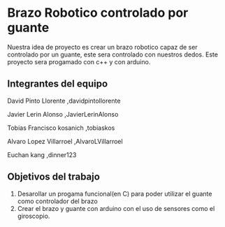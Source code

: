 # Brazo Robotico controlado por guante

Nuestra idea de proyecto es crear un brazo robotico capaz de ser controlado por un guante, este sera controlado con nuestros dedos. Este proyecto sera progamado con c++ y con arduino. 

## Integrantes del equipo

David Pinto Llorente ,davidpintollorente

Javier Lerin Alonso ,JavierLerinAlonso

Tobias Francisco kosanich ,tobiaskos

Alvaro Lopez Villarroel ,AlvaroLVillarroel

Euchan kang ,dinner123

## Objetivos del trabajo

1. Desarollar un progama funcional(en C) para poder utilizar el guante como controlador del brazo
2. Crear el brazo y guante con arduino con el uso de sensores como el giroscopio.  


